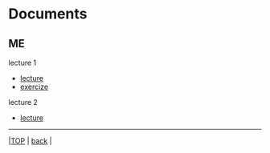 # Documents
## ME

lecture 1  
* [lecture](lecture1.pdf)  
* [exercize](exercize1.pdf)  

lecture 2
* [lecture](lecture2.pdf)  
  
---
  
|[TOP](https://naoki-sh.github.io/) | [back](../) |

